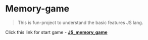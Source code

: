 # Memory-game

> This is fun-project to understand the basic features JS lang. 

Click this link for start game - **[JS_memory_game](https://maks-1987.github.io/JS_memory_game/)**
